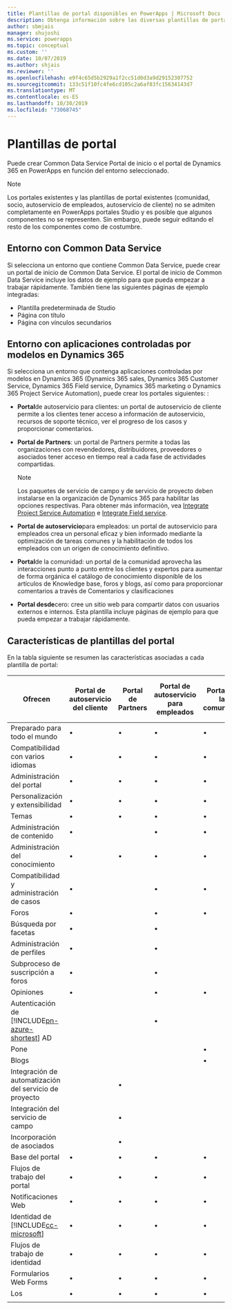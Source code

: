 ```yaml
---
title: Plantillas de portal disponibles en PowerApps | Microsoft Docs
description: Obtenga información sobre las diversas plantillas de portal disponibles en PowerApps.
author: sbmjais
manager: shujoshi
ms.service: powerapps
ms.topic: conceptual
ms.custom: ''
ms.date: 10/07/2019
ms.author: shjais
ms.reviewer: ''
ms.openlocfilehash: e9f4c65d5b2929a1f2cc51d0d3a9d29152307752
ms.sourcegitcommit: 133c51f10fc4fe6cd105c2a6af83fc15634143d7
ms.translationtype: MT
ms.contentlocale: es-ES
ms.lasthandoff: 10/30/2019
ms.locfileid: "73068745"
---
```

# <a name="portal-templates"></a>Plantillas de portal

Puede crear Common Data Service Portal de inicio o el portal de Dynamics 365 en PowerApps en función del entorno seleccionado.

> [!NOTE]
> Los portales existentes y las plantillas de portal existentes (comunidad, socio, autoservicio de empleados, autoservicio de cliente) no se admiten completamente en PowerApps portales Studio y es posible que algunos componentes no se representen. Sin embargo, puede seguir editando el resto de los componentes como de costumbre. 

## <a name="environment-with-common-data-service"></a>Entorno con Common Data Service

Si selecciona un entorno que contiene Common Data Service, puede crear un portal de inicio de Common Data Service. El portal de inicio de Common Data Service incluye los datos de ejemplo para que pueda empezar a trabajar rápidamente. También tiene las siguientes páginas de ejemplo integradas:

- Plantilla predeterminada de Studio
- Página con título
- Página con vínculos secundarios

## <a name="environment-with-model-driven-apps-in-dynamics-365"></a>Entorno con aplicaciones controladas por modelos en Dynamics 365 

Si selecciona un entorno que contenga aplicaciones controladas por modelos en Dynamics 365 (Dynamics 365 sales, Dynamics 365 Customer Service, Dynamics 365 Field service, Dynamics 365 marketing o Dynamics 365 Project Service Automation), puede crear los portales siguientes: :

- **Portal**de autoservicio para clientes: un portal de autoservicio de cliente permite a los clientes tener acceso a información de autoservicio, recursos de soporte técnico, ver el progreso de los casos y proporcionar comentarios.
- **Portal de Partners**: un portal de Partners permite a todas las organizaciones con revendedores, distribuidores, proveedores o asociados tener acceso en tiempo real a cada fase de actividades compartidas.

    > [!NOTE]
    > Los paquetes de servicio de campo y de servicio de proyecto deben instalarse en la organización de Dynamics 365 para habilitar las opciones respectivas. Para obtener más información, vea [Integrate Project Service Automation](https://docs.microsoft.com/dynamics365/portals/integrate-project-service-automation) e [Integrate Field service](https://docs.microsoft.com/dynamics365/portals/integrate-field-service).

- **Portal de autoservicio**para empleados: un portal de autoservicio para empleados crea un personal eficaz y bien informado mediante la optimización de tareas comunes y la habilitación de todos los empleados con un origen de conocimiento definitivo.
- **Portal**de la comunidad: un portal de la comunidad aprovecha las interacciones punto a punto entre los clientes y expertos para aumentar de forma orgánica el catálogo de conocimiento disponible de los artículos de Knowledge base, foros y blogs, así como para proporcionar comentarios a través de Comentarios y clasificaciones
- **Portal desde**cero: cree un sitio web para compartir datos con usuarios externos e internos. Esta plantilla incluye páginas de ejemplo para que pueda empezar a trabajar rápidamente. 

## <a name="portal-templates-features"></a>Características de plantillas del portal

En la tabla siguiente se resumen las características asociadas a cada plantilla de portal:

| Ofrecen | Portal de autoservicio del cliente | Portal de Partners | Portal de autoservicio para empleados | Portal de la comunidad | Portal en blanco | Portal de inicio de Common Data Service|
|------------------|---------------|----------------|---------------|------------------|---------------|------|
| Preparado para todo el mundo | •  | • | • | • | • |• |
| Compatibilidad con varios idiomas | •  | • | • | • | • |• |
| Administración del portal| • | • | • | • | •  |• |
| Personalización y extensibilidad  | •   | •  | •   | •  | • |• |
| Temas   | •   | •   | •    | •   | •   |• |
| Administración de contenido                     | •                            |                | •                            | •                |               |
| Administración del conocimiento                   | •                            | •              | •                            | •                |               |
| Compatibilidad y administración de casos                | •                            |                | •                            | •                |               |
| Foros                                 | •                            |                | •                            | •                |               |
| Búsqueda por facetas                         | •                            |                | •                            |                  |               |
| Administración de perfiles                     | •                            |                | •                            |                  |               |
| Subproceso de suscripción a foros              | •                            |                | •                            |                  |               |
| Opiniones                               | •                            |                | •                            | •                |               |
| Autenticación de [!INCLUDE[pn-azure-shortest](../../includes/pn-azure-shortest.md)] AD                |                              |                | •                            |                  |               |
| Pone                                  |                              |                |                              | •                |               |
| Blogs                                  |                              |                |                              | •                |               |
| Integración de automatización del servicio de proyecto |                              | •              |                              |                  |               |
| Integración del servicio de campo              |                              | •              |                              |                  |               |
| Incorporación de asociados                     |                              | •              |                              |                  |               |
| Base del portal  |  •    | •      |  •| •| •|• |
| Flujos de trabajo del portal|  •| •|  •| •| •|• |
| Notificaciones Web|  •| •|  •| •| •|• |
| Identidad de [!INCLUDE[cc-microsoft](../../includes/cc-microsoft.md)]|   •|  •|  •|   •| •|• |
| Flujos de trabajo de identidad| •|  •| •|   •| •|• |
| Formularios Web Forms|  •| •|    •| •| •|• |
| Los|   •|  •|  •| •| •|• |
||

